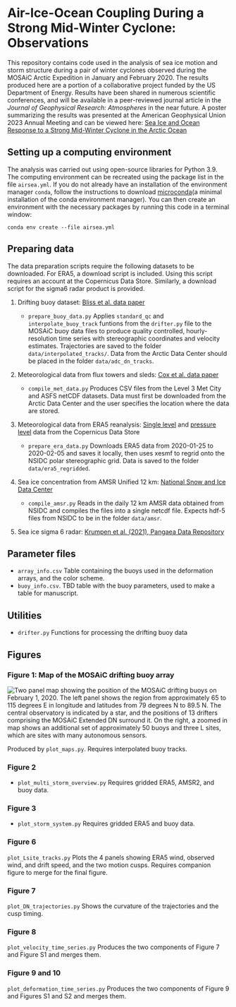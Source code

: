 # Air-Ice-Ocean Coupling During a Strong Mid-Winter Cyclone: Observations
This repository contains code used in the analysis of sea ice motion and storm structure during a pair of winter cyclones observed during the MOSAiC Arctic Expedition in January and February 2020. The results produced here are a portion of a collaborative project funded by the US Department of Energy. Results have been shared in numerous scientific conferences, and will be available in a peer-reviewed journal article in the _Journal of Geophysical Research: Atmospheres_ in the near future. A poster summarizing the results was presented at the American Geophysical Union 2023 Annual Meeting and can be viewed here: [Sea Ice and Ocean Response to a Strong Mid-Winter Cyclone in the Arctic Ocean](https://doi.org/10.22541/essoar.170365235.53452562/v1)

## Setting up a computing environment
The analysis was carried out using open-source libraries for Python 3.9. The computing environment can be recreated using the package list in the file `airsea.yml`. If you do not already have an installation of the environment manager `conda`, follow the instructions to download [microconda](https://docs.conda.io/projects/miniconda/en/latest/miniconda-install.html)(a minimal installation of the conda environment manager). You can then create an environment with the necessary packages by running this code in a terminal window:

```conda env create --file airsea.yml```

## Preparing data
The data preparation scripts require the following datasets to be downloaded. For ERA5, a download script is included. Using this script requires an account at the Copernicus Data Store. Similarly, a download script for the sigma6 radar product is provided.
1. Drifting buoy dataset: [Bliss et al. data paper](https://www.nature.com/articles/s41597-023-02311-y)
    * `prepare_buoy_data.py` Applies `standard_qc` and `interpolate_buoy_track` funtions from the `drifter.py` file to the MOSAiC buoy data files to produce quality controlled, hourly-resolution time series with stereographic coordinates and velocity estimates. Trajectories are saved to the folder `data/interpolated_tracks/`. Data from the Arctic Data Center should be placed in the folder `data/adc_dn_tracks`.

2. Meteorological data from flux towers and sleds: [Cox et al. data paper](https://www.nature.com/articles/s41597-023-02415-5)
    * `compile_met_data.py` Produces CSV files from the Level 3 Met City and ASFS netCDF datasets. Data must first be downloaded from the Arctic Data Center and the user specifies the location where the data are stored.
      
3. Meteorological data from ERA5 reanalysis: [Single level](https://cds.climate.copernicus.eu/cdsapp#!/dataset/reanalysis-era5-single-levels?tab=overview) and [pressure level](https://cds.climate.copernicus.eu/cdsapp#!/dataset/reanalysis-era5-pressure-levels?tab=overview) data from the Copernicus Data Store
    * `prepare_era_data.py` Downloads ERA5 data from 2020-01-25 to 2020-02-05 and saves it locally, then uses xesmf to regrid onto the NSIDC polar stereographic grid. Data is saved to the folder `data/era5_regridded`.
      
4. Sea ice concentration from AMSR Unified 12 km: [National Snow and Ice Data Center](https://nsidc.org/data/au_si12/versions/1)
    * `compile_amsr.py` Reads in the daily 12 km AMSR data obtained from NSIDC and compiles the files into a single netcdf file. Expects hdf-5 files from NSIDC to be in the folder `data/amsr`.
      
6. Sea ice sigma 6 radar: [Krumpen et al. (2021), Pangaea Data Repository](https://doi.pangaea.de/10.1594/PANGAEA.929435)

## Parameter files
* `array_info.csv` Table containing the buoys used in the deformation arrays, and the color scheme.
* `buoy_info.csv`. TBD table with the buoy parameters, used to make a table for manuscript.

## Utilities
* `drifter.py` Functions for processing the drifting buoy data

## Figures
### Figure 1: Map of the MOSAiC drifting buoy array
![Two panel map showing the position of the MOSAiC drifting buoys on February 1, 2020. The left panel shows the region from approximately 65 to 115 degrees E in longitude and latitudes from 79 degrees N to 89.5 N. The central observatory is indicated by a star, and the positions of 13 drifters comprising the MOSAiC Extended DN surround it. On the right, a zoomed in map shows an additional set of approximately 50 buoys and three L sites, which are sites with many autonomous sensors.](/figures/fig01_distributed_network_map.png?raw=true "Map of the MOSAiC Distributed Network")

Produced by `plot_maps.py`. Requires interpolated buoy tracks.

### Figure 2
* `plot_multi_storm_overview.py` Requires gridded ERA5, AMSR2, and buoy data.

### Figure 3
* `plot_storm_system.py` Requires gridded ERA5 and buoy data.

### Figure 6
`plot_Lsite_tracks.py` Plots the 4 panels showing ERA5 wind, observed wind, and drift speed, and the two motion cusps. Requires companion figure to merge for the final figure.

### Figure 7
`plot_DN_trajectories.py` Shows the curvature of the trajectories and the cusp timing.

### Figure 8
`plot_velocity_time_series.py` Produces the two components of Figure 7 and Figure S1 and merges them.

### Figure 9 and 10
`plot_deformation_time_series.py` Produces the two components of Figure 9 and Figures S1 and S2 and merges them.
